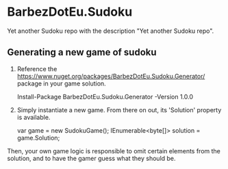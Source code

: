 # BarbezDotEu.Sudoku
Yet another Sudoku repo with the description "Yet another Sudoku repo".

## Generating a new game of sudoku

1. Reference the https://www.nuget.org/packages/BarbezDotEu.Sudoku.Generator/ package in your game solution.

    Install-Package BarbezDotEu.Sudoku.Generator -Version 1.0.0
    
2. Simply instantiate a new game. From there on out, its 'Solution' property is available.

    var game = new SudokuGame();
    IEnumerable<byte[]> solution = game.Solution;

Then, your own game logic is responsible to omit certain elements from the solution, and to have the gamer guess what they should be.

